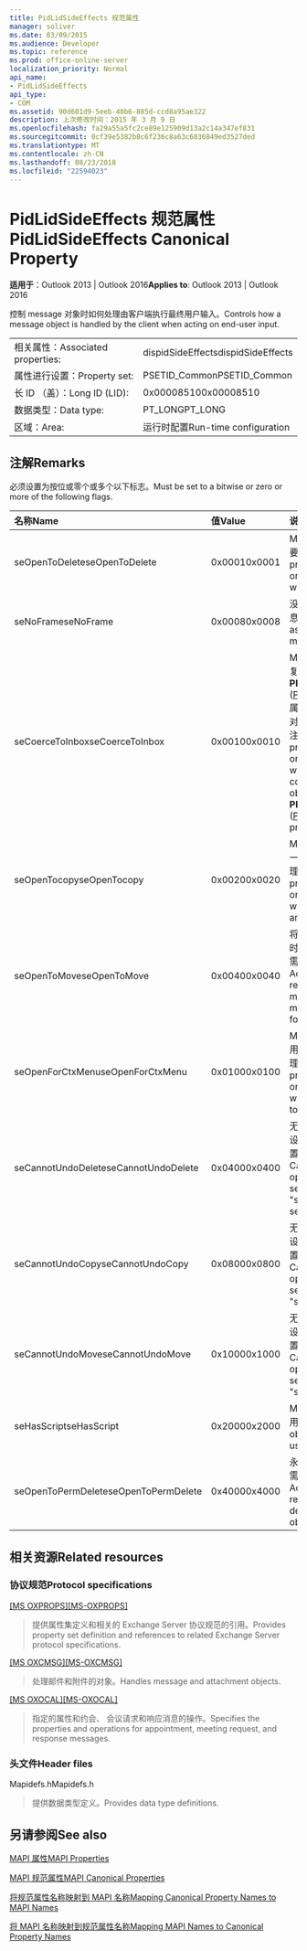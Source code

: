 ```yaml
---
title: PidLidSideEffects 规范属性
manager: soliver
ms.date: 03/09/2015
ms.audience: Developer
ms.topic: reference
ms.prod: office-online-server
localization_priority: Normal
api_name:
- PidLidSideEffects
api_type:
- COM
ms.assetid: 90d601d9-5eeb-40b6-885d-ccd8a95ae322
description: 上次修改时间：2015 年 3 月 9 日
ms.openlocfilehash: fa29a55a5fc2ce89e125909d13a2c14a347ef831
ms.sourcegitcommit: 0cf39e5382b8c6f236c8a63c6036849ed3527ded
ms.translationtype: MT
ms.contentlocale: zh-CN
ms.lasthandoff: 08/23/2018
ms.locfileid: "22594023"
---
```

# <a name="pidlidsideeffects-canonical-property"></a><span data-ttu-id="e1136-103">PidLidSideEffects 规范属性</span><span class="sxs-lookup"><span data-stu-id="e1136-103">PidLidSideEffects Canonical Property</span></span>

  
  
<span data-ttu-id="e1136-104">**适用于**：Outlook 2013 | Outlook 2016</span><span class="sxs-lookup"><span data-stu-id="e1136-104">**Applies to**: Outlook 2013 | Outlook 2016</span></span> 
  
<span data-ttu-id="e1136-105">控制 message 对象时如何处理由客户端执行最终用户输入。</span><span class="sxs-lookup"><span data-stu-id="e1136-105">Controls how a message object is handled by the client when acting on end-user input.</span></span>
  
|||
|:-----|:-----|
|<span data-ttu-id="e1136-106">相关属性：</span><span class="sxs-lookup"><span data-stu-id="e1136-106">Associated properties:</span></span>  <br/> |<span data-ttu-id="e1136-107">dispidSideEffects</span><span class="sxs-lookup"><span data-stu-id="e1136-107">dispidSideEffects</span></span>  <br/> |
|<span data-ttu-id="e1136-108">属性进行设置：</span><span class="sxs-lookup"><span data-stu-id="e1136-108">Property set:</span></span>  <br/> |<span data-ttu-id="e1136-109">PSETID_Common</span><span class="sxs-lookup"><span data-stu-id="e1136-109">PSETID_Common</span></span>  <br/> |
|<span data-ttu-id="e1136-110">长 ID （盖）：</span><span class="sxs-lookup"><span data-stu-id="e1136-110">Long ID (LID):</span></span>  <br/> |<span data-ttu-id="e1136-111">0x00008510</span><span class="sxs-lookup"><span data-stu-id="e1136-111">0x00008510</span></span>  <br/> |
|<span data-ttu-id="e1136-112">数据类型：</span><span class="sxs-lookup"><span data-stu-id="e1136-112">Data type:</span></span>  <br/> |<span data-ttu-id="e1136-113">PT_LONG</span><span class="sxs-lookup"><span data-stu-id="e1136-113">PT_LONG</span></span>  <br/> |
|<span data-ttu-id="e1136-114">区域：</span><span class="sxs-lookup"><span data-stu-id="e1136-114">Area:</span></span>  <br/> |<span data-ttu-id="e1136-115">运行时配置</span><span class="sxs-lookup"><span data-stu-id="e1136-115">Run-time configuration</span></span>  <br/> |
   
## <a name="remarks"></a><span data-ttu-id="e1136-116">注解</span><span class="sxs-lookup"><span data-stu-id="e1136-116">Remarks</span></span>

<span data-ttu-id="e1136-117">必须设置为按位或零个或多个以下标志。</span><span class="sxs-lookup"><span data-stu-id="e1136-117">Must be set to a bitwise or zero or more of the following flags.</span></span>
  
|<span data-ttu-id="e1136-118">**名称**</span><span class="sxs-lookup"><span data-stu-id="e1136-118">**Name**</span></span>|<span data-ttu-id="e1136-119">**值**</span><span class="sxs-lookup"><span data-stu-id="e1136-119">**Value**</span></span>|<span data-ttu-id="e1136-120">**说明**</span><span class="sxs-lookup"><span data-stu-id="e1136-120">**Description**</span></span>|
|:-----|:-----|:-----|
|<span data-ttu-id="e1136-121">seOpenToDelete</span><span class="sxs-lookup"><span data-stu-id="e1136-121">seOpenToDelete</span></span>  <br/> |<span data-ttu-id="e1136-122">0x0001</span><span class="sxs-lookup"><span data-stu-id="e1136-122">0x0001</span></span>  <br/> |<span data-ttu-id="e1136-123">Message 对象时删除需要其他处理。</span><span class="sxs-lookup"><span data-stu-id="e1136-123">Additional processing is required on the message object when deleting.</span></span>  <br/> |
|<span data-ttu-id="e1136-124">seNoFrame</span><span class="sxs-lookup"><span data-stu-id="e1136-124">seNoFrame</span></span>  <br/> |<span data-ttu-id="e1136-125">0x0008</span><span class="sxs-lookup"><span data-stu-id="e1136-125">0x0008</span></span>  <br/> |<span data-ttu-id="e1136-126">没有用户界面相关联的消息对象。</span><span class="sxs-lookup"><span data-stu-id="e1136-126">No UI is associated with the message object.</span></span>  <br/> |
|<span data-ttu-id="e1136-127">seCoerceToInbox</span><span class="sxs-lookup"><span data-stu-id="e1136-127">seCoerceToInbox</span></span>  <br/> |<span data-ttu-id="e1136-128">0x0010</span><span class="sxs-lookup"><span data-stu-id="e1136-128">0x0010</span></span>  <br/> |<span data-ttu-id="e1136-129">Message 对象时移动或复制到**PR_CONTAINER_CLASS** ([PidTagContainerClass](pidtagcontainerclass-canonical-property.md)) 属性值为"IPF 一个 folder 对象上需要其他处理。请注意"。</span><span class="sxs-lookup"><span data-stu-id="e1136-129">Additional processing is required on the message object when moving or copying to a folder object with a **PR_CONTAINER_CLASS** ([PidTagContainerClass](pidtagcontainerclass-canonical-property.md)) property of "IPF.Note".</span></span>  <br/> |
|<span data-ttu-id="e1136-130">seOpenTocopy</span><span class="sxs-lookup"><span data-stu-id="e1136-130">seOpenTocopy</span></span>  <br/> |<span data-ttu-id="e1136-131">0x0020</span><span class="sxs-lookup"><span data-stu-id="e1136-131">0x0020</span></span>  <br/> |<span data-ttu-id="e1136-132">Message 对象复制到另一个文件夹时需要其他处理。</span><span class="sxs-lookup"><span data-stu-id="e1136-132">Additional processing is required on the message object when copying to another folder.</span></span>  <br/> |
|<span data-ttu-id="e1136-133">seOpenToMove</span><span class="sxs-lookup"><span data-stu-id="e1136-133">seOpenToMove</span></span>  <br/> |<span data-ttu-id="e1136-134">0x0040</span><span class="sxs-lookup"><span data-stu-id="e1136-134">0x0040</span></span>  <br/> |<span data-ttu-id="e1136-135">将移动到另一个文件夹时，将 message 对象上需要其他处理。</span><span class="sxs-lookup"><span data-stu-id="e1136-135">Additional processing is required on the message object when moving to another folder.</span></span>  <br/> |
|<span data-ttu-id="e1136-136">seOpenForCtxMenu</span><span class="sxs-lookup"><span data-stu-id="e1136-136">seOpenForCtxMenu</span></span>  <br/> |<span data-ttu-id="e1136-137">0x0100</span><span class="sxs-lookup"><span data-stu-id="e1136-137">0x0100</span></span>  <br/> |<span data-ttu-id="e1136-138">Message 对象时向最终用户显示动词需要其他处理。</span><span class="sxs-lookup"><span data-stu-id="e1136-138">Additional processing is required on the message object when displaying verbs to the end-user.</span></span>  <br/> |
|<span data-ttu-id="e1136-139">seCannotUndoDelete</span><span class="sxs-lookup"><span data-stu-id="e1136-139">seCannotUndoDelete</span></span>  <br/> |<span data-ttu-id="e1136-140">0x0400</span><span class="sxs-lookup"><span data-stu-id="e1136-140">0x0400</span></span>  <br/> |<span data-ttu-id="e1136-141">无法撤消删除操作，必须设置，除非设置"seOpenToDelete"。</span><span class="sxs-lookup"><span data-stu-id="e1136-141">Cannot undo delete operation, must not be set unless "seOpenToDelete" is set.</span></span>  <br/> |
|<span data-ttu-id="e1136-142">seCannotUndoCopy</span><span class="sxs-lookup"><span data-stu-id="e1136-142">seCannotUndoCopy</span></span>  <br/> |<span data-ttu-id="e1136-143">0x0800</span><span class="sxs-lookup"><span data-stu-id="e1136-143">0x0800</span></span>  <br/> |<span data-ttu-id="e1136-144">无法撤消复制操作，必须设置，除非设置"seOpenTocopy"。</span><span class="sxs-lookup"><span data-stu-id="e1136-144">Cannot undo copy operation, must not be set unless "seOpenTocopy" is set.</span></span>  <br/> |
|<span data-ttu-id="e1136-145">seCannotUndoMove</span><span class="sxs-lookup"><span data-stu-id="e1136-145">seCannotUndoMove</span></span>  <br/> |<span data-ttu-id="e1136-146">0x1000</span><span class="sxs-lookup"><span data-stu-id="e1136-146">0x1000</span></span>  <br/> |<span data-ttu-id="e1136-147">无法撤消移动操作，必须设置，除非设置"seOpenToMove"。</span><span class="sxs-lookup"><span data-stu-id="e1136-147">Cannot undo move operation, must not be set unless "seOpenToMove" is set.</span></span>  <br/> |
|<span data-ttu-id="e1136-148">seHasScript</span><span class="sxs-lookup"><span data-stu-id="e1136-148">seHasScript</span></span>  <br/> |<span data-ttu-id="e1136-149">0x2000</span><span class="sxs-lookup"><span data-stu-id="e1136-149">0x2000</span></span>  <br/> |<span data-ttu-id="e1136-150">Message 对象包含最终用户脚本。</span><span class="sxs-lookup"><span data-stu-id="e1136-150">The message object contains end-user script.</span></span>  <br/> |
|<span data-ttu-id="e1136-151">seOpenToPermDelete</span><span class="sxs-lookup"><span data-stu-id="e1136-151">seOpenToPermDelete</span></span>  <br/> |<span data-ttu-id="e1136-152">0x4000</span><span class="sxs-lookup"><span data-stu-id="e1136-152">0x4000</span></span>  <br/> |<span data-ttu-id="e1136-153">永久删除 message 对象需要进行其他处理。</span><span class="sxs-lookup"><span data-stu-id="e1136-153">Additional processing is required to permanently delete the message object.</span></span>  <br/> |
   
## <a name="related-resources"></a><span data-ttu-id="e1136-154">相关资源</span><span class="sxs-lookup"><span data-stu-id="e1136-154">Related resources</span></span>

### <a name="protocol-specifications"></a><span data-ttu-id="e1136-155">协议规范</span><span class="sxs-lookup"><span data-stu-id="e1136-155">Protocol specifications</span></span>

<span data-ttu-id="e1136-156">[[MS OXPROPS]](http://msdn.microsoft.com/library/f6ab1613-aefe-447d-a49c-18217230b148%28Office.15%29.aspx)</span><span class="sxs-lookup"><span data-stu-id="e1136-156">[[MS-OXPROPS]](http://msdn.microsoft.com/library/f6ab1613-aefe-447d-a49c-18217230b148%28Office.15%29.aspx)</span></span>
  
> <span data-ttu-id="e1136-157">提供属性集定义和相关的 Exchange Server 协议规范的引用。</span><span class="sxs-lookup"><span data-stu-id="e1136-157">Provides property set definition and references to related Exchange Server protocol specifications.</span></span>
    
<span data-ttu-id="e1136-158">[[MS OXCMSG]](http://msdn.microsoft.com/library/7fd7ec40-deec-4c06-9493-1bc06b349682%28Office.15%29.aspx)</span><span class="sxs-lookup"><span data-stu-id="e1136-158">[[MS-OXCMSG]](http://msdn.microsoft.com/library/7fd7ec40-deec-4c06-9493-1bc06b349682%28Office.15%29.aspx)</span></span>
  
> <span data-ttu-id="e1136-159">处理邮件和附件的对象。</span><span class="sxs-lookup"><span data-stu-id="e1136-159">Handles message and attachment objects.</span></span>
    
<span data-ttu-id="e1136-160">[[MS OXOCAL]](http://msdn.microsoft.com/library/09861fde-c8e4-4028-9346-e7c214cfdba1%28Office.15%29.aspx)</span><span class="sxs-lookup"><span data-stu-id="e1136-160">[[MS-OXOCAL]](http://msdn.microsoft.com/library/09861fde-c8e4-4028-9346-e7c214cfdba1%28Office.15%29.aspx)</span></span>
  
> <span data-ttu-id="e1136-161">指定的属性和约会、 会议请求和响应消息的操作。</span><span class="sxs-lookup"><span data-stu-id="e1136-161">Specifies the properties and operations for appointment, meeting request, and response messages.</span></span>
    
### <a name="header-files"></a><span data-ttu-id="e1136-162">头文件</span><span class="sxs-lookup"><span data-stu-id="e1136-162">Header files</span></span>

<span data-ttu-id="e1136-163">Mapidefs.h</span><span class="sxs-lookup"><span data-stu-id="e1136-163">Mapidefs.h</span></span>
  
> <span data-ttu-id="e1136-164">提供数据类型定义。</span><span class="sxs-lookup"><span data-stu-id="e1136-164">Provides data type definitions.</span></span>
    
## <a name="see-also"></a><span data-ttu-id="e1136-165">另请参阅</span><span class="sxs-lookup"><span data-stu-id="e1136-165">See also</span></span>



[<span data-ttu-id="e1136-166">MAPI 属性</span><span class="sxs-lookup"><span data-stu-id="e1136-166">MAPI Properties</span></span>](mapi-properties.md)
  
[<span data-ttu-id="e1136-167">MAPI 规范属性</span><span class="sxs-lookup"><span data-stu-id="e1136-167">MAPI Canonical Properties</span></span>](mapi-canonical-properties.md)
  
[<span data-ttu-id="e1136-168">将规范属性名称映射到 MAPI 名称</span><span class="sxs-lookup"><span data-stu-id="e1136-168">Mapping Canonical Property Names to MAPI Names</span></span>](mapping-canonical-property-names-to-mapi-names.md)
  
[<span data-ttu-id="e1136-169">将 MAPI 名称映射到规范属性名称</span><span class="sxs-lookup"><span data-stu-id="e1136-169">Mapping MAPI Names to Canonical Property Names</span></span>](mapping-mapi-names-to-canonical-property-names.md)

